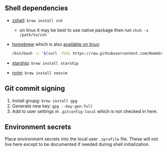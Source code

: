 ## Shell dependencies

- [zshell](https://www.zsh.org/): `brew install zsh`
  - on linux it may be best to use native package then run `chsh -s /path/to/zsh`
- [homebrew](https://docs.brew.sh/) which is also [available on linux](https://docs.brew.sh/Homebrew-on-Linux):

  ```zsh
  /bin/bash -c "$(curl -fsSL https://raw.githubusercontent.com/Homebrew/install/HEAD/install.sh)"
  ```

- [starship](https://starship.rs/): `brew install starship`
- [nvim](https://neovim.io/): `brew install neovim`

## Git commit signing

1. Install gnupg: `brew install gpg`
2. Generate new key: `gpg --key-gen-full`
3. Add to user settings in `.gitconfig-local` which is not checked in here.

## Environment secrets

Place environment secrets into the local user `.zprofile` file. These will not
live here except to be documented if needed during shell initialization.
